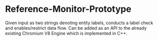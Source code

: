 # Reference-Monitor-Prototype

Given input as two strings denoting entity labels, conducts a label check and enables/restrict data flow.
Can be added as an API to the already existing Chromium V8 Engine which is implemented in C++.
